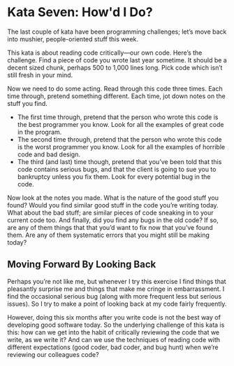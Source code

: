 # Kata Seven: How'd I Do?
The last couple of kata have been programming challenges; let’s move back into mushier, people-oriented stuff this week.

This kata is about reading code critically—our own code. Here’s the challenge. Find a piece of code you wrote last year sometime. It should be a decent sized chunk, perhaps 500 to 1,000 lines long. Pick code which isn’t still fresh in your mind.

Now we need to do some acting. Read through this code three times. Each time through, pretend something different. Each time, jot down notes on the stuff you find.

* The first time through, pretend that the person who wrote this code is the best programmer you know. Look for all the examples of great code in the program.
* The second time through, pretend that the person who wrote this code is the worst programmer you know. Look for all the examples of horrible code and bad design.
* The third (and last) time though, pretend that you’ve been told that this code contains serious bugs, and that the client is going to sue you to bankruptcy unless you fix them. Look for every potential bug in the code.

Now look at the notes you made. What is the nature of the good stuff you found? Would you find similar good stuff in the code you’re writing today. What about the bad stuff; are similar pieces of code sneaking in to your current code too. And finally, did you find any bugs in the old code? If so, are any of them things that that you’d want to fix now that you’ve found them. Are any of them systematic errors that you might still be making today?

## Moving Forward By Looking Back

Perhaps you’re not like me, but whenever I try this exercise I find things that pleasantly surprise me and things that make me cringe in embarrassment. I find the occasional serious bug (along with more frequent less but serious issues). So I try to make a point of looking back at my code fairly frequently.

However, doing this six months after you write code is not the best way of developing good software today. So the underlying challenge of this kata is this: how can we get into the habit of critically reviewing the code that we write, as we write it? And can we use the techniques of reading code with different expectations (good coder, bad coder, and bug hunt) when we’re reviewing our colleagues code?
